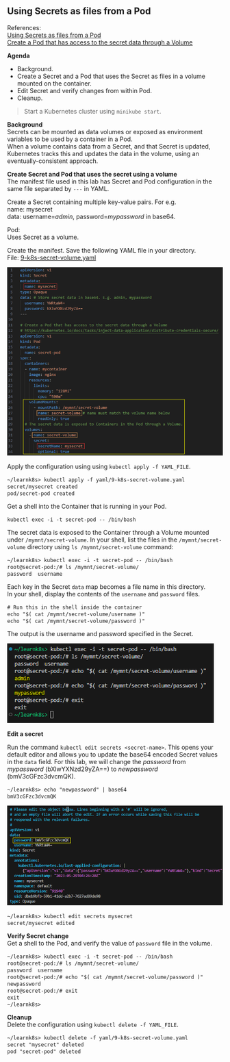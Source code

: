 ## Using Secrets as files from a Pod

References:  
[Using Secrets as files from a Pod](https://kubernetes.io/docs/concepts/configuration/secret/#using-secrets-as-files-from-a-pod)   
[Create a Pod that has access to the secret data through a Volume](https://kubernetes.io/docs/tasks/inject-data-application/distribute-credentials-secure/#create-a-pod-that-has-access-to-the-secret-data-through-a-volume)

**Agenda**
* Background.  
* Create a Secret and a Pod that uses the Secret as files in a volume mounted on the container.  
* Edit Secret and verify changes from within Pod.    
* Cleanup.

> Start a Kubernetes cluster using `minikube start`.

**Background**  
Secrets can be mounted as data volumes or exposed as environment variables to be used by a container in a Pod.  
When a volume contains data from a Secret, and that Secret is updated, Kubernetes tracks this and updates the data in the volume, using an eventually-consistent approach.

**Create Secret and Pod that uses the secret using a volume**  
The manifest file used in this lab has Secret and Pod configuration in the same file separated by `---` in YAML.  

Create a Secret containing multiple key-value pairs. For e.g.  
name: mysecret  
data: username=_admin_, password=_mypassword_ in base64.  

Pod:  
Uses Secret as a volume.  

Create the manifest. Save the following YAML file in your directory.  
File: [9-k8s-secret-volume.yaml](yaml/9-k8s-secret-volume.yaml)

![Secret and Pod Manifest](images/k8s-yaml-secret-4.png)

Apply the configuration using using `kubectl apply -f YAML_FILE`.  

```console
~/learnk8s> kubectl apply -f yaml/9-k8s-secret-volume.yaml 
secret/mysecret created
pod/secret-pod created
```

Get a shell into the Container that is running in your Pod.  
```console
kubectl exec -i -t secret-pod -- /bin/bash
```

The secret data is exposed to the Container through a Volume mounted under `/mymnt/secret-volume`. In your shell, list the files in the `/mymnt/secret-volume` directory using `ls /mymnt/secret-volume` command:

```console
~/learnk8s> kubectl exec -i -t secret-pod -- /bin/bash
root@secret-pod:/# ls /mymnt/secret-volume/
password  username
```

Each key in the Secret `data` map becomes a file name in this directory.  
In your shell, display the contents of the `username` and `password` files.

```console
# Run this in the shell inside the container
echo "$( cat /mymnt/secret-volume/username )"
echo "$( cat /mymnt/secret-volume/password )"
```

The output is the username and password specified in the Secret.  

![Secret output in Pod volume](images/k8s-secret-vol-1.png)

**Edit a secret**  

Run the command `kubectl edit secrets <secret-name>`. This opens your default editor and allows you to update the base64 encoded Secret values in the `data` field. For this lab, we will change the _password_ from _mypassword_ (bXlwYXNzd29yZA==) to _newpassword_ (bmV3cGFzc3dvcmQK).

```console
~/learnk8s> echo "newpassword" | base64
bmV3cGFzc3dvcmQK
```

![Edit Secret](images/k8s-secret-vol-2.png)

```console
~/learnk8s> kubectl edit secrets mysecret
secret/mysecret edited
```

**Verify Secret change**  
Get a shell to the Pod, and verify the value of `password` file in the volume.  

```console
~/learnk8s> kubectl exec -i -t secret-pod -- /bin/bash
root@secret-pod:/# ls /mymnt/secret-volume/
password  username
root@secret-pod:/# echo "$( cat /mymnt/secret-volume/password )"
newpassword
root@secret-pod:/# exit
exit
~/learnk8s>
```

**Cleanup**  
Delete the configuration using `kubectl delete -f YAML_FILE`.

```console
~/learnk8s> kubectl delete -f yaml/9-k8s-secret-volume.yaml 
secret "mysecret" deleted
pod "secret-pod" deleted
```